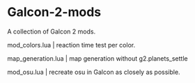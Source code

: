 # Galcon-2-mods
A collection of Galcon 2 mods.

mod_colors.lua |
  reaction time test per color.

map_generation.lua |
  map generation without g2.planets_settle
 
mod_osu.lua |
  recreate osu in Galcon as closely as possible.
